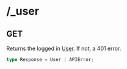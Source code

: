 # /\_user

## GET

Returns the logged in [User](/types#user). If not, a 401 error.

```ts
type Response = User | APIError;
```
